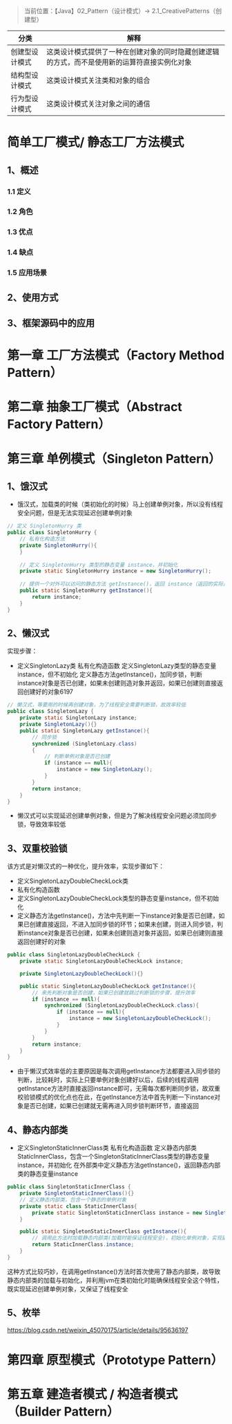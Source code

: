 > 当前位置：【Java】02_Pattern（设计模式）-> 2.1_CreativePatterns（创建型）



| 分类           | 解释                                                         |
| -------------- | ------------------------------------------------------------ |
| 创建型设计模式 | 这类设计模式提供了一种在创建对象的同时隐藏创建逻辑的方式，而不是使用新的运算符直接实例化对象 |
| 结构型设计模式 | 这类设计模式关注类和对象的组合                               |
| 行为型设计模式 | 这类设计模式关注对象之间的通信                               |

# 简单工厂模式/ 静态工厂方法模式

## 1、概述

### 1.1 定义

### 1.2 角色

### 1.3 优点

### 1.4 缺点

### 1.5 应用场景

## 2、使用方式



## 3、框架源码中的应用





# 第一章 工厂方法模式（Factory Method Pattern）

# 第二章 抽象工厂模式（Abstract Factory Pattern）

# 第三章 单例模式（Singleton Pattern）



## 1、饿汉式

- 饿汉式，加载类的时候（类初始化的时候）马上创建单例对象，所以没有线程安全问题，但是无法实现延迟创建单例对象

```java
// 定义 SingletonHurry 类
public class SingletonHurry {
    // 私有化构造方法
    private SingletonHurry(){  
    }
    
    // 定义 SingletonHurry 类型的静态变量 instance，并初始化
    private static SingletonHurry instance = new SingletonHurry();
    
    // 提供一个对外可以访问的静态方法 getInstance()，返回 instance（返回的实际是被 static 修饰的内存中唯一存在的 instance 静态变量）
    public static SingletonHurry getInstance(){
        return instance;
    }
}
```



## 2、懒汉式

实现步骤：

- 定义SingletonLazy类
  私有化构造函数
  定义SingletonLazy类型的静态变量instance，但不初始化
  定义静态方法getInstance()，加同步锁，判断instance对象是否已创建，如果未创建则造对象并返回，如果已创建则直接返回创建好的对象6197

```java
// 懒汉式，等要用的时候再创建对象，为了线程安全需要判断锁，故效率较低
public class SingletonLazy {
    private static SingletonLazy instance;
    private SingletonLazy(){}
    public static SingletonLazy getInstance(){
        // 同步锁
        synchronized (SingletonLazy.class)
        {
            // 判断单例对象是否已创建
            if (instance == null){
                instance = new SingletonLazy();
            }
        }
        return instance;
    }
}
```

- 懒汉式可以实现延迟创建单例对象，但是为了解决线程安全问题必须加同步锁，导致效率较低



## 3、双重校验锁

该方式是对懒汉式的一种优化，提升效率，实现步骤如下：

- 定义SingletonLazyDoubleCheckLock类
- 私有化构造函数
- 定义SingletonLazyDoubleCheckLock类型的静态变量instance，但不初始化
- 定义静态方法getInstance()，方法中先判断一下instance对象是否已创建，如果已创建直接返回，不进入加同步锁的环节；如果未创建，则进入同步锁，判断instance对象是否已创建，如果未创建则造对象并返回，如果已创建则直接返回创建好的对象

```java
public class SingletonLazyDoubleCheckLock {
    private static SingletonLazyDoubleCheckLock instance;

    private SingletonLazyDoubleCheckLock(){}

    public static SingletonLazyDoubleCheckLock getInstance(){
        // 来先判断对象是否创建，如果已创建就跳过判断锁的步骤，提升效率
        if (instance == null){
            synchronized (SingletonLazyDoubleCheckLock.class){
                if (instance == null){
                    instance = new SingletonLazyDoubleCheckLock();
                }
            }
        }
        return instance;
    }
}
```

- 由于懒汉式效率低的主要原因是每次调用getInstance方法都要进入同步锁的判断，比较耗时，实际上只要单例对象创建好以后，后续的线程调用getInstance方法时直接返回instance即可，无需每次都判断同步锁，故双重校验锁模式的优化点也在此，在getInstance方法中首先判断一下instance对象是否已创建，如果已创建就无需再进入同步锁判断环节，直接返回



## 4、静态内部类

- 定义SingletonStaticInnerClass类
  私有化构造函数
  定义静态内部类StaticInnerClass，包含一个SingletonStaticInnerClass类型的静态变量instance，并初始化
  在外部类中定义静态方法getInstance()，返回静态内部类的静态变量instance

```java
public class SingletonStaticInnerClass {
    private SingletonStaticInnerClass(){}
    // 定义静态内部类，包含一个静态的单例对象
    private static class StaticInnerClass{
        private static SingletonStaticInnerClass instance = new SingletonStaticInnerClass();
    }

    public static SingletonStaticInnerClass getInstance(){
        // 调用此方法时加载静态内部类(加载时能保证线程安全)，初始化单例对象，实现延迟加载
        return StaticInnerClass.instance;
    }
}
```

这种方式比较巧妙，在调用getInstance()方法时首次使用了静态内部类，故导致静态内部类的加载与初始化，并利用jvm在类初始化时能确保线程安全这个特性，既实现延迟创建单例对象，又保证了线程安全





## 5、枚举

https://blog.csdn.net/weixin_45070175/article/details/95636197





# 第四章 原型模式（Prototype Pattern）

# 第五章 建造者模式&nbsp;/&nbsp;构造者模式（Builder Pattern）

